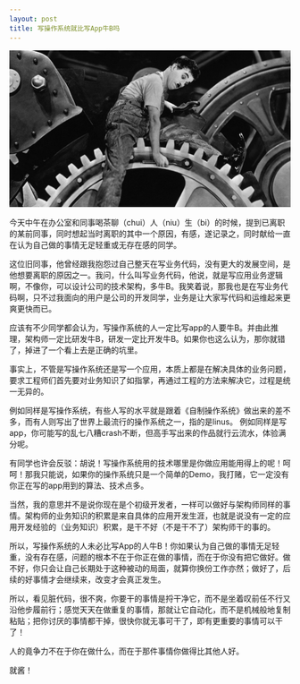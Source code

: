 ```yaml
---
layout: post
title: 写操作系统就比写App牛B吗
---
```


![写操作系统就比写App牛B吗](../images/posts/morden.jpg "写操作系统就比写App牛B吗")

今天中午在办公室和同事喝茶聊（chui）人（niu）生（bi）的时候，提到已离职的某前同事，同时想起当时离职的其中一个原因，有感，遂记录之，同时献给一直在认为自己做的事情无足轻重或无存在感的同学。

这位旧同事，他曾经跟我抱怨过自己整天在写业务代码，没有更大的发展空间，是他想要离职的原因之一。我问，什么叫写业务代码，他说，就是写应用业务逻辑啊，不像你，可以设计公司的技术架构，多牛B。我笑着说，那我也是在写业务代码啊，只不过我面向的用户是公司的开发同学，业务是让大家写代码和运维起来更爽更快而已。

应该有不少同学都会认为，写操作系统的人一定比写app的人要牛B。并由此推理，架构师一定比研发牛B，研发一定比开发牛B。如果你也这么认为，那你就错了，掉进了一个看上去是正确的坑里。

事实上，不管是写操作系统还是写一个应用，本质上都是在解决具体的业务问题，要求工程师们首先要对业务知识了如指掌，再通过工程的方法来解决它，过程是统一无异的。

例如同样是写操作系统，有些人写的水平就是跟着《自制操作系统》做出来的差不多，而有人则写出了世界上最流行的操作系统之一，指的是linus。
例如同样是写app，你可能写的乱七八糟crash不断，但高手写出来的作品就行云流水，体验满分呢。

有同学也许会反驳：胡说！写操作系统用的技术哪里是你做应用能用得上的呢！呵呵！那我只能说，如果你的操作系统只是一个简单的Demo，我打赌，它一定没有你正在写的app用到的算法、技术点多。

当然，我的意思并不是说你现在是个初级开发者，一样可以做好与架构师同样的事情。架构师的业务知识的积累是来自具体的应用开发生涯，也就是说没有一定的应用开发经验的（业务知识）积累，是干不好（不是干不了）架构师干的事的。

所以，写操作系统的人未必比写App的人牛B！你如果认为自己做的事情无足轻重，没有存在感，问题的根本不在于你正在做的事情，而在于你没有把它做好。做不好，你只会让自己长期处于这种被动的局面，就算你换份工作亦然；做好了，后续的好事情才会继续来，改变才会真正发生。

所以，看见脏代码，很不爽，你要干的事情是捋干净它，而不是坐着叹前任不行又沿他步履前行；感觉天天在做重复的事情，那就让它自动化，而不是机械般地复制粘贴；把你讨厌的事情都干掉，很快你就无事可干了，即有更重要的事情可以干了！

人的竟争力不在于你在做什么，而在于那件事情你做得比其他人好。

就酱！